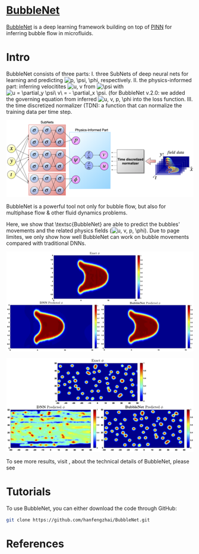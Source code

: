 # [BubbleNet](https://hanfengzhai.net/BubbleNet)

[BubbleNet](https://hanfengzhai.net/BubbleNet) is a deep learning framework building on top of [PINN](https://maziarraissi.github.io/PINNs/) for inferring bubble flow in microfluids.

# Intro

BubbleNet consists of three parts: I. three SubNets of deep neural nets for learning and predicting <img src="https://latex.codecogs.com/svg.image?p,&space;\psi,&space;\phi" title="p, \psi, \phi" />, respectively. II. the physics-informed part: inferring velocitites <img src="https://latex.codecogs.com/svg.image?u,&space;v" title="u, v" /> from <img src="https://latex.codecogs.com/svg.image?\psi&space;" title="\psi " /> with <img src="https://latex.codecogs.com/svg.image?u&space;=&space;\partial_y&space;\psi\&space;v\&space;=&space;-&space;\partial_x&space;\psi" title="u = \partial_y \psi\ v\ = - \partial_x \psi" />. (for BubbleNet v.2.0: we added the governing equation from inferred <img src="https://latex.codecogs.com/svg.image?u,&space;v,&space;p,&space;\phi" title="u, v, p, \phi" /> into the loss function. III. the time discretized normalizer (TDN): a function that can normalize the training data per time step. 

![](/Documents/figures/PhysNet_sub.png)

BubbleNet is a powerful tool not only for bubble flow, but also for multiphase flow & other fluid dynamics problems.

Here, we show that \textsc{BubbleNet} are able to predict the bubbles' movements and the related physics fields (<img src="https://latex.codecogs.com/svg.image?u,&space;v,&space;p,&space;\phi" title="u, v, p, \phi" />). Due to page limites, we only show how well BubbleNet can work on bubble movements compared with traditional DNNs.

![Deep learning predictions compared with original CFD results for single bubble case.](/Documents/figures/phil.png)

![Deep learning predictions compared with original CFD results for multiple bubbles case.](/Documents/figures/phi_sys.png)

To see more results, visit [](), about the technical details of BubbleNet, please see []()

# Tutorials

To use BubbleNet, you can either download the code through GitHub:

```bash
git clone https://github.com/hanfengzhai/BubbleNet.git
```


# References


